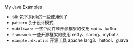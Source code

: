 My Java Examples  
- `jdk` 包下是jdk的一些使用例子
- `pattern` 关于设计模式
- `middleware` 一些中间件和开源框架的使用 redis、kafka
- `framework` 一些开源框架的使用 netty、spring、mybatis
- `example.jdk.utils` 开源工具 apache lang3、hutool、guava
